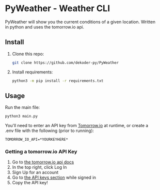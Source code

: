 # PyWeather - Weather CLI

PyWeather will show you the current conditions of a given location.
Written in python and uses the tomorrow.io api.

## Install

1. Clone this repo:
    ```bash
    git clone https://github.com/dekoder-py/PyWeather
    ```
2. Install requirements:
    ```bash
    python3 -m pip install -r requirements.txt 
    ```

## Usage

Run the main file:

```bash
python3 main.py
```

You'll need to enter an API key from [Tomorrow.io](https://docs.tomorrow.io/reference/welcome) at runtime, or create a
.env file with the following (prior to running):

```dotenv
TOMORROW_IO_API=*YOURKEYHERE*
```

### Getting a tomorrow.io API Key

1. Go to [the tomorrow.io api docs](https://docs.tomorrow.io/reference/welcome)
2. In the top right, click Log In
3. Sign Up for an account
4. Go to [the API keys section](https://app.tomorrow.io/development/keys) while signed in
5. Copy the API key!